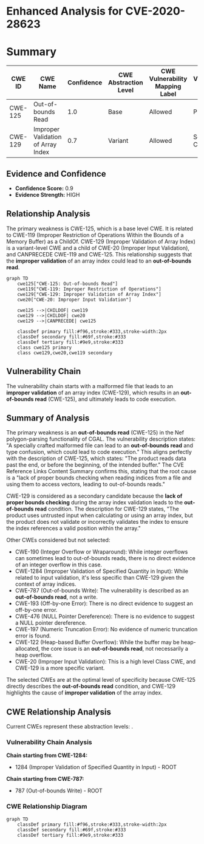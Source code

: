 # Enhanced Analysis for CVE-2020-28623

# Summary
| CWE ID | CWE Name | Confidence | CWE Abstraction Level | CWE Vulnerability Mapping Label | CWE-Vulnerability Mapping Notes |
|---|---|---|---|---|---|
| CWE-125 | Out-of-bounds Read | 1.0 | Base | Allowed | Primary CWE |
| CWE-129 | Improper Validation of Array Index | 0.7 | Variant | Allowed | Secondary Candidate |

## Evidence and Confidence

*   **Confidence Score:** 0.9
*   **Evidence Strength:** HIGH

## Relationship Analysis
The primary weakness is CWE-125, which is a base level CWE. It is related to CWE-119 (Improper Restriction of Operations Within the Bounds of a Memory Buffer) as a ChildOf. CWE-129 (Improper Validation of Array Index) is a variant-level CWE and a child of CWE-20 (Improper Input Validation), and CANPRECEDE CWE-119 and CWE-125. This relationship suggests that the **improper validation** of an array index could lead to an **out-of-bounds read**.

```mermaid
graph TD
    cwe125["CWE-125: Out-of-bounds Read"]
    cwe119["CWE-119: Improper Restriction of Operations"]
    cwe129["CWE-129: Improper Validation of Array Index"]
    cwe20["CWE-20: Improper Input Validation"]
    
    cwe125 -->|CHILDOF| cwe119
    cwe129 -->|CHILDOF| cwe20
    cwe129 -->|CANPRECEDE| cwe125
    
    classDef primary fill:#f96,stroke:#333,stroke-width:2px
    classDef secondary fill:#69f,stroke:#333
    classDef tertiary fill:#9e9,stroke:#333
    class cwe125 primary
    class cwe129,cwe20,cwe119 secondary
```

## Vulnerability Chain
The vulnerability chain starts with a malformed file that leads to an **improper validation** of an array index (CWE-129), which results in an **out-of-bounds read** (CWE-125), and ultimately leads to code execution.

## Summary of Analysis
The primary weakness is an **out-of-bounds read** (CWE-125) in the Nef polygon-parsing functionality of CGAL. The vulnerability description states: "A specially crafted malformed file can lead to an **out-of-bounds read** and type confusion, which could lead to code execution." This aligns perfectly with the description of CWE-125, which states: "The product reads data past the end, or before the beginning, of the intended buffer." The CVE Reference Links Content Summary confirms this, stating that the root cause is a "lack of proper bounds checking when reading indices from a file and using them to access vectors, leading to out-of-bounds reads."

CWE-129 is considered as a secondary candidate because the **lack of proper bounds checking** during the array index validation leads to the **out-of-bounds read** condition. The description for CWE-129 states, "The product uses untrusted input when calculating or using an array index, but the product does not validate or incorrectly validates the index to ensure the index references a valid position within the array."

Other CWEs considered but not selected:
*   CWE-190 (Integer Overflow or Wraparound): While integer overflows can sometimes lead to out-of-bounds reads, there is no direct evidence of an integer overflow in this case.
*   CWE-1284 (Improper Validation of Specified Quantity in Input): While related to input validation, it's less specific than CWE-129 given the context of array indices.
*   CWE-787 (Out-of-bounds Write): The vulnerability is described as an **out-of-bounds read**, not a write.
*   CWE-193 (Off-by-one Error): There is no direct evidence to suggest an off-by-one error.
*   CWE-476 (NULL Pointer Dereference): There is no evidence to suggest a NULL pointer dereference.
*   CWE-197 (Numeric Truncation Error): No evidence of numeric truncation error is found.
*   CWE-122 (Heap-based Buffer Overflow): While the buffer may be heap-allocated, the core issue is an **out-of-bounds read**, not necessarily a heap overflow.
*   CWE-20 (Improper Input Validation): This is a high level Class CWE, and CWE-129 is a more specific variant.

The selected CWEs are at the optimal level of specificity because CWE-125 directly describes the **out-of-bounds read** condition, and CWE-129 highlights the cause of **improper validation** of the array index.


## CWE Relationship Analysis

Current CWEs represent these abstraction levels: .


### Vulnerability Chain Analysis

**Chain starting from CWE-1284:**
- 1284 (Improper Validation of Specified Quantity in Input) - ROOT


**Chain starting from CWE-787:**
- 787 (Out-of-bounds Write) - ROOT



### CWE Relationship Diagram

```mermaid
graph TD
    classDef primary fill:#f96,stroke:#333,stroke-width:2px
    classDef secondary fill:#69f,stroke:#333
    classDef tertiary fill:#9e9,stroke:#333
```